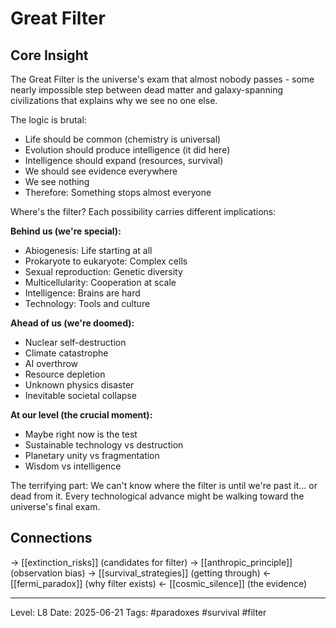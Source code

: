 # Great Filter

## Core Insight
The Great Filter is the universe's exam that almost nobody passes - some nearly impossible step between dead matter and galaxy-spanning civilizations that explains why we see no one else.

The logic is brutal: 
- Life should be common (chemistry is universal)
- Evolution should produce intelligence (it did here)
- Intelligence should expand (resources, survival)
- We should see evidence everywhere
- We see nothing
- Therefore: Something stops almost everyone

Where's the filter? Each possibility carries different implications:

**Behind us (we're special):**
- Abiogenesis: Life starting at all
- Prokaryote to eukaryote: Complex cells
- Sexual reproduction: Genetic diversity
- Multicellularity: Cooperation at scale
- Intelligence: Brains are hard
- Technology: Tools and culture

**Ahead of us (we're doomed):**
- Nuclear self-destruction
- Climate catastrophe
- AI overthrow
- Resource depletion
- Unknown physics disaster
- Inevitable societal collapse

**At our level (the crucial moment):**
- Maybe right now is the test
- Sustainable technology vs destruction
- Planetary unity vs fragmentation
- Wisdom vs intelligence

The terrifying part: We can't know where the filter is until we're past it... or dead from it. Every technological advance might be walking toward the universe's final exam.

## Connections
→ [[extinction_risks]] (candidates for filter)
→ [[anthropic_principle]] (observation bias)
→ [[survival_strategies]] (getting through)
← [[fermi_paradox]] (why filter exists)
← [[cosmic_silence]] (the evidence)

---
Level: L8
Date: 2025-06-21
Tags: #paradoxes #survival #filter